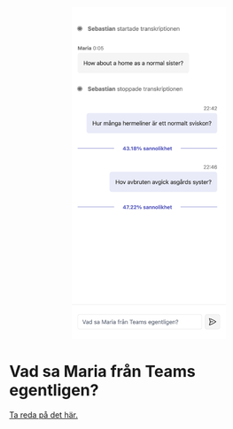 <p align="center">
  <img src="./public/screenshot.png" height=600>
  <h1>Vad sa Maria från Teams egentligen?</h1>
</p>

[Ta reda på det här.](https://thejoltjoker.github.io/vad-sa-maria-fran-teams-egentligen/)


